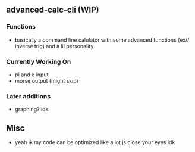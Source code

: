 ## advanced-calc-cli (WIP)

### Functions
 - basically a command line calulator with some advanced functions (ex// inverse trig) and a lil personality

### Currently Working On
 - pi and e input
 - morse output (might skip)

### Later additions
 - graphing? idk

## Misc
 - yeah ik my code can be optimized like a lot js close your eyes idk 
